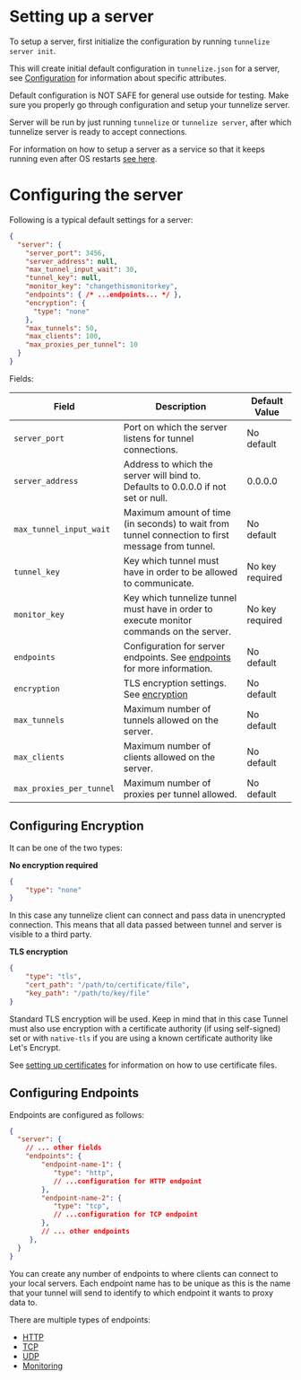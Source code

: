 # Setting up a server

To setup a server, first initialize the configuration by running `tunnelize server init`.

This will create initial default configuration in `tunnelize.json` for a server, see [Configuration](#configuring-the-server) for information about
specific attributes.

<div class="warning">
Default configuration is NOT SAFE for general use outside for testing. Make sure you properly go through configuration and setup your
tunnelize server.
</div>

Server will be run by just running `tunnelize` or `tunnelize server`, after which 
tunnelize server is ready to accept connections.

For information on how to setup a server as a service so that it keeps running even after OS restarts [see here](./setup-a-service.md).


# Configuring the server

Following is a typical default settings for a server:

```json
{
  "server": {
    "server_port": 3456,
    "server_address": null,
    "max_tunnel_input_wait": 30,
    "tunnel_key": null,
    "monitor_key": "changethismonitorkey",
    "endpoints": { /* ...endpoints... */ },
    "encryption": {
      "type": "none"
    },
    "max_tunnels": 50,
    "max_clients": 100,
    "max_proxies_per_tunnel": 10
  }
}
```

Fields:


| Field                    | Description                                                                                       | Default Value   |
| ------------------------ | ------------------------------------------------------------------------------------------------- | --------------- |
| `server_port`            | Port on which the server listens for tunnel connections.                                          | No default      |
| `server_address`         | Address to which the server will bind to. Defaults to 0.0.0.0 if not set or null.                 | 0.0.0.0         |
| `max_tunnel_input_wait`  | Maximum amount of time (in seconds) to wait from tunnel connection to first message from tunnel.  | No default      |
| `tunnel_key`             | Key which tunnel must have in order to be allowed to communicate.                                 | No key required |
| `monitor_key`            | Key which tunnelize tunnel must have in order to execute monitor commands on the server.          | No key required |
| `endpoints`              | Configuration for server endpoints. See [endpoints](#configuring-endpoints) for more information. | No default      |
| `encryption`             | TLS encryption settings. See [encryption](#configuring-encryption)                                | No default      |
| `max_tunnels`            | Maximum number of tunnels allowed on the server.                                                  | No default      |
| `max_clients`            | Maximum number of clients allowed on the server.                                                  | No default      |
| `max_proxies_per_tunnel` | Maximum number of proxies per tunnel allowed.                                                     | No default      |

## Configuring Encryption

It can be one of the two types:

**No encryption required**  
```json
{
    "type": "none"
}
```
In this case any tunnelize client can connect and pass data in unencrypted connection. This means
that all data passed between tunnel and server is visible to a third party.

**TLS encryption**
```json
{
    "type": "tls", 
    "cert_path": "/path/to/certificate/file", 
    "key_path": "/path/to/key/file"
}
```
Standard TLS encryption will be used. Keep in mind that in this case Tunnel must also use encryption with a certificate authority (if using self-signed) set or
with `native-tls` if you are using a known certificate authority like Let's Encrypt.

See [setting up certificates](./setting-up-certificates.md) for information on how to use certificate files.

## Configuring Endpoints

Endpoints are configured as follows:


```json
{
  "server": {
    // ... other fields
    "endpoints": { 
        "endpoint-name-1": { 
           "type": "http",
           // ...configuration for HTTP endpoint
        },
        "endpoint-name-2": { 
           "type": "tcp",
           // ...configuration for TCP endpoint
        },
        // ... other endpoints
     },
  }
}
```

You can create any number of endpoints to where clients can connect to your local servers. Each endpoint name
has to be unique as this is the name that your tunnel will send to identify to which endpoint it wants to proxy data
to.

There are multiple types of endpoints:
* [HTTP](./endpoints/http.md)
* [TCP](./endpoints/tcp.md)
* [UDP](./endpoints/udp.md)
* [Monitoring](./endpoints/monitoring.md)